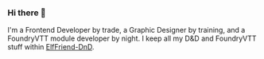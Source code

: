 ### Hi there 👋

I'm a Frontend Developer by trade, a Graphic Designer by training, and a FoundryVTT module developer by night. I keep all my D&D and FoundryVTT stuff within [ElfFriend-DnD](https://github.com/ElfFriend-DnD).
